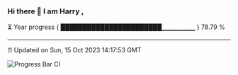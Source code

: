 ### Hi there 👋 I am Harry , 

⏳ Year progress { ███████████████████████▁▁▁▁▁▁▁ } 78.79 %

---

⏰ Updated on Sun, 15 Oct 2023 14:17:53 GMT

![Progress Bar CI](https://github.com/duykhang68/duykhang68/workflows/Progress%20Bar%20CI/badge.svg)
